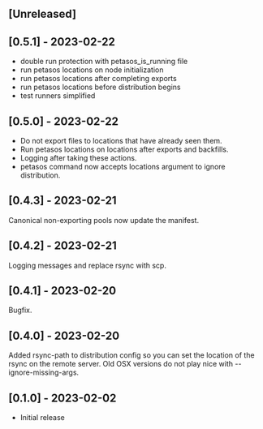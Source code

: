 ## [Unreleased]

## [0.5.1] - 2023-02-22

- double run protection with petasos_is_running file
- run petasos locations on node initialization
- run petasos locations after completing exports
- run petasos locations before distribution begins
- test runners simplified

## [0.5.0] - 2023-02-22

- Do not export files to locations that have already seen them.
- Run petasos locations on locations after exports and backfills.
- Logging after taking these actions.
- petasos command now accepts locations argument to ignore distribution.

## [0.4.3] - 2023-02-21

Canonical non-exporting pools now update the manifest.

## [0.4.2] - 2023-02-21

Logging messages and replace rsync with scp.

## [0.4.1] - 2023-02-20

Bugfix.

## [0.4.0] - 2023-02-20

Added rsync-path to distribution config so you can set the location of the rsync on the remote server. Old OSX versions do not play nice with --ignore-missing-args.

## [0.1.0] - 2023-02-02

- Initial release

